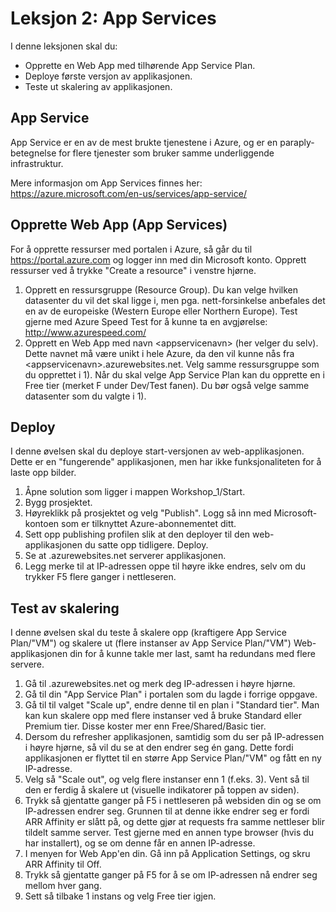 # Leksjon 2: App Services

I denne leksjonen skal du:

* Opprette en Web App med tilhørende App Service Plan.
* Deploye første versjon av applikasjonen.
* Teste ut skalering av applikasjonen.

## App Service

App Service er en av de mest brukte tjenestene i Azure, og er en paraply-betegnelse for flere tjenester som bruker samme underliggende infrastruktur.

Mere informasjon om App Services finnes her: https://azure.microsoft.com/en-us/services/app-service/

## Opprette Web App (App Services)

For å opprette ressurser med portalen i Azure, så går du til https://portal.azure.com og logger inn med din Microsoft konto. Opprett ressurser ved å trykke "Create a resource" i venstre hjørne.

1. Opprett en ressursgruppe (Resource Group). Du kan velge hvilken datasenter du vil det skal ligge i, men pga. nett-forsinkelse anbefales det en av de europeiske  (Western Europe eller Northern Europe). Test gjerne med Azure Speed Test for å kunne ta en avgjørelse: http://www.azurespeed.com/
2. Opprett en Web App med navn &lt;appservicenavn&gt; (her velger du selv). Dette navnet må være unikt i hele Azure, da den vil kunne nås fra &lt;appservicenavn&gt;.azurewebsites.net. Velg samme ressursgruppe som du opprettet i 1). Når du skal velge App Service Plan kan du opprette en i Free tier (merket F under Dev/Test fanen). Du bør også velge samme datasenter som du valgte i 1).
 

##  Deploy 

I denne øvelsen skal du deploye start-versjonen av web-applikasjonen. Dette er en "fungerende" applikasjonen, men har ikke funksjonaliteten for å laste opp bilder.

1. Åpne solution som ligger i mappen Workshop_1/Start.
2. Bygg prosjektet. 
3. Høyreklikk på prosjektet og velg "Publish". Logg så inn med Microsoft-kontoen som er tilknyttet Azure-abonnementet ditt.
4. Sett opp publishing profilen slik at den deployer til den web-applikasjonen du satte opp tidligere. Deploy.
5. Se at <appservicenavn>.azurewebsites.net serverer applikasjonen.
6. Legg merke til at IP-adressen oppe til høyre ikke endres, selv om du trykker F5 flere ganger i nettleseren.

## Test av skalering 

I denne øvelsen skal du teste å skalere opp (kraftigere App Service Plan/"VM") og skalere ut (flere instanser av App Service Plan/"VM") Web-applikasjonen din for å kunne takle mer last, samt ha redundans med flere servere.

1. Gå til <appservicenavn>.azurewebsites.net og merk deg IP-adressen i høyre hjørne.
2. Gå til din "App Service Plan" i portalen som du lagde i forrige oppgave.
3. Gå til til valget "Scale up", endre denne til en plan i "Standard tier". Man kan kun skalere opp med flere instanser ved å bruke Standard eller Premium tier. Disse koster mer enn Free/Shared/Basic tier.
4. Dersom du refresher applikasjonen, samtidig som du ser på IP-adressen i høyre hjørne, så vil du se at den endrer seg én gang. Dette fordi applikasjonen er flyttet til en større App Service Plan/"VM" og fått en ny IP-adresse.
4. Velg så "Scale out", og velg flere instanser enn 1 (f.eks. 3). Vent så til den er ferdig å skalere ut (visuelle indikatorer på toppen av siden).
5. Trykk så gjentatte ganger på F5 i nettleseren på websiden din og se om IP-adressen endrer seg. Grunnen til at denne ikke endrer seg er fordi ARR Affinity er slått på, og dette gjør at requests fra samme nettleser blir tildelt samme server. Test gjerne med en annen type browser (hvis du har installert), og se om denne får en annen IP-adresse.
6. I menyen for Web App'en din. Gå inn på Application Settings, og skru ARR Affinity til Off.
7. Trykk så gjentatte ganger på F5 for å se om IP-adressen nå endrer seg mellom hver gang.
6. Sett så tilbake 1 instans og velg Free tier igjen.
